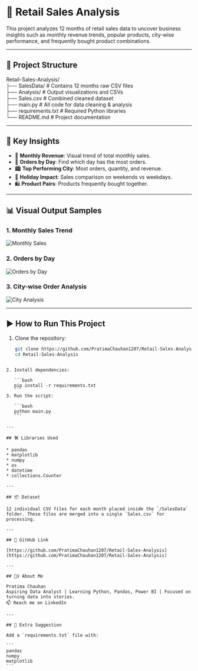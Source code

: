 # 🛒 Retail Sales Analysis

This project analyzes 12 months of retail sales data to uncover business insights such as monthly revenue trends, popular products, city-wise performance, and frequently bought product combinations.

---

## 📁 Project Structure

Retail-Sales-Analysis/  
├── SalesData/               # Contains 12 months raw CSV files  
├── Analysis/                # Output visualizations and CSVs  
├── Sales.csv                # Combined cleaned dataset  
├── main.py                  # All code for data cleaning & analysis  
├── requirements.txt         # Required Python libraries  
└── README.md                # Project documentation  

---

## 🧠 Key Insights

- 📆 **Monthly Revenue**: Visual trend of total monthly sales.  
- 📅 **Orders by Day**: Find which day has the most orders.  
- 🏙️ **Top Performing City**: Most orders, quantity, and revenue.  
- 💼 **Holiday Impact**: Sales comparison on weekends vs weekdays.  
- 🛍️ **Product Pairs**: Products frequently bought together.  

---

## 📊 Visual Output Samples

### 1. Monthly Sales Trend  
![Monthly Sales](Analysis/MonthlySales.png)

### 2. Orders by Day  
![Orders by Day](Analysis/Ordersbyday.png)

### 3. City-wise Order Analysis  
![City Analysis](Analysis/City.png)

---

## ▶️ How to Run This Project

1. Clone the repository:  
   ```bash
   git clone https://github.com/PratimaChauhan1207/Retail-Sales-Analysis.git
   cd Retail-Sales-Analysis
````

2. Install dependencies:

   ```bash
   pip install -r requirements.txt
   ```
3. Run the script:

   ```bash
   python main.py
   ```

---

## 🛠 Libraries Used

* pandas
* matplotlib
* numpy
* os
* datetime
* collections.Counter

---

## 📦 Dataset

12 individual CSV files for each month placed inside the `/SalesData` folder. These files are merged into a single `Sales.csv` for processing.

---

## 🔗 GitHub Link

[https://github.com/PratimaChauhan1207/Retail-Sales-Analysis](https://github.com/PratimaChauhan1207/Retail-Sales-Analysis)

---

## 🙋‍♀️ About Me

Pratima Chauhan
Aspiring Data Analyst | Learning Python, Pandas, Power BI | Focused on turning data into stories.
📫 Reach me on LinkedIn

---

## 🔧 Extra Suggestion

Add a `requirements.txt` file with:

```
pandas
numpy
matplotlib
```


